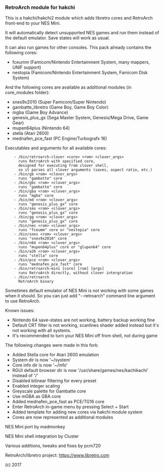 ### RetroArch module for hakchi ###

This is a hakchi/hakchi2 module which adds libretro cores and RetroArch front-end to your NES Mini.

It will automatically detect unsupported NES games and run them instead of the default emulator. Save states will work as usual.

It can also run games for other consoles. This pack already contains the following cores:
- fceumm (Famicom/Nintendo Entertainment System, many mappers, UNIF support)
- nestopia (Famicom/Nintendo Entertainment System, Famicom Disk System)

And the following cores are available as additional modules (in core_modules folder):
- snes9x2010 (Super Famicom/Super Nintendo)
- gambatte_libretro (Game Boy, Game Boy Color)
- mgba (Game Boy Advance)
- genesis_plus_gx (Sega Master System, Genesis/Mega Drive, Game Gear)
- mupen64plus (Nintendo 64)
- stella (Atari 2600)
- mednafen_pce_fast (PC Engine/Turbografx 16)

Executables and arguments for all available cores:

        - /bin/retroarch-clover <core> <rom> <clover_args>
          runs RetroArch with specified core,
          designed for executing from clover shell, 
          so it parses all clover arguments (saves, aspect ratio, etc.)
        - /bin/gb <rom> <clover_args>
          runs "gambatte" core
        - /bin/gbc <rom> <clover_args>
          runs "gambatte" core
        - /bin/gba <rom> <clover_args>
          runs "mgba" core
        - /bin/md <rom> <clover_args>
          runs "genesis_plus_gx" core
        - /bin/sms <rom> <clover_args>
          runs "genesis_plus_gx" core
        - /bin/gg <rom> <clover_args>
          runs "genesis_plus_gx" core
        - /bin/nes <rom> <clover_args>
          runs "fceumm" core or "nestopia" core
        - /bin/snes <rom> <clover_args>
          runs "snes9x2010" core
        - /bin/n64 <rom> <clover_args>
          runs "mupen64plus" core or "glupen64" core
		- /bin/a26 <rom> <clover_args>
          runs "stella" core
        - /bin/pce <rom> <clover_args>
          runs "mednafen_pce_fast" core
        - /bin/retroarch-mini [core] [rom] [args]
          runs RetroArch directly, without clover intergration
        - /bin/retroarch
          RetroArch binary

Sometimes default emulator of NES Mini is not working with some games when it should. So you can just add "--retroarch" command line argument to use RetroArch.

Known issues:
- Nintendo 64 save-states are not working, battery backup working fine
- Default CRT filter is not working, scanlines shader added instead but it's not working with all systems.
- It's recommended to turn your NES Mini off from shell, not during game

The following changes were made in this fork: 
- Added Stella core for Atari 2600 emulation
- System dir is now '~/system'
- Core info dir is now '~/info'
- RGUI default browser dir is now '/usr/share/games/nes/kachikachi' instead of '/'
- Disabled bilinear filtering for every preset
- Enabled integer scaling
- Greyscale palette for Gambatte core
- Use mGBA as GBA core
- Added mednafen_pce_fast as PCE/TG16 core
- Enter RetroArch in-game menu by pressing Select + Start
- Added template for adding new cores via hakchi module system
- Cores are now represented as additional modules

NES Mini port by madmonkey

NES Mini shell integration by Cluster

Various additions, tweaks and fixes by pcm720

RetroArch/libretro project: https://www.libretro.com

(c) 2017
